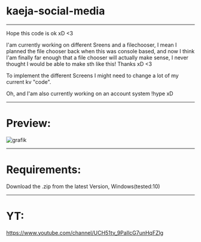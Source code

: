 # kaeja-social-media
-------------------------------------

Hope this code is ok xD <3

I'am currently working on different Sreens and a filechooser, I mean I planned the file chooser back when this was console based, and now I think I'am finally far enough that a file chooser will actually make sense, I never thought I would be able to make sth like this! Thanks xD <3

To implement the different Screens I might need to change a lot of my current kv "code".

Oh, and I'am also currently working on an account system !hype xD

-------------------------------------

# Preview:
![grafik](https://user-images.githubusercontent.com/60042912/171493468-e723bbf3-bffd-4672-b13a-baab14161bfd.png)



-------------------------------------

# Requirements:
Download the .zip from the latest Version, Windows(tested:10)

-------------------------------------

# YT:
https://www.youtube.com/channel/UCH51tv_9PaIlcG7unHqFZlg
